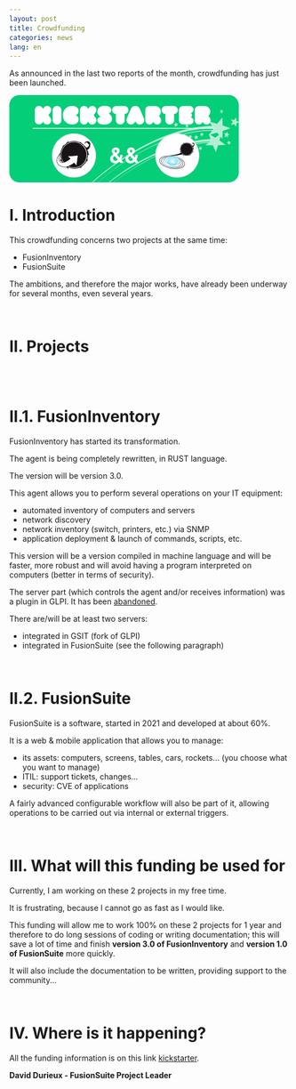 ```yaml
---
layout: post
title: Crowdfunding
categories: news
lang: en
---
```


As announced in the last two reports of the month, crowdfunding has just been launched.

<a href="https://www.kickstarter.com/projects/ddurieux/free-software-fusioninventory-30-andand-fusionsuite-10">
  <img src="/assets/img/kickstarter.png" width="413">
</a>


# I. Introduction

This crowdfunding concerns two projects at the same time:

* FusionInventory
* FusionSuite

The ambitions, and therefore the major works, have already been underway for several months, even several years.

<br/>

# II. Projects

<br>
<br>

# II.1. FusionInventory

FusionInventory has started its transformation.

The agent is being completely rewritten, in RUST language.

The version will be version 3.0.

This agent allows you to perform several operations on your IT equipment:

* automated inventory of computers and servers
* network discovery
* network inventory (switch, printers, etc.) via SNMP
* application deployment & launch of commands, scripts, etc.

This version will be a version compiled in machine language and will be faster, more robust and will avoid having a program interpreted on computers (better in terms of security).

The server part (which controls the agent and/or receives information) was a plugin in GLPI. It has been [abandoned](https://fusioninventory.org/news/2024/03/27/plugin-fusioninventory-gsit-glpi-support-status.html).

There are/will be at least two servers:

* integrated in GSIT (fork of GLPI)
* integrated in FusionSuite (see the following paragraph)

<br/>

# II.2. FusionSuite

FusionSuite is a software, started in 2021 and developed at about 60%.

It is a web & mobile application that allows you to manage:

* its assets: computers, screens, tables, cars, rockets... (you choose what you want to manage)
* ITIL: support tickets, changes...
* security: CVE of applications

A fairly advanced configurable workflow will also be part of it, allowing operations to be carried out via internal or external triggers.


<br/>


# III. What will this funding be used for

Currently, I am working on these 2 projects in my free time.

It is frustrating, because I cannot go as fast as I would like.

This funding will allow me to work 100% on these 2 projects for 1 year and therefore to do long sessions of coding or writing documentation; this will save a lot of time and finish **version 3.0 of FusionInventory** and **version 1.0 of FusionSuite** more quickly.

It will also include the documentation to be written, providing support to the community...

<br>

# IV. Where is it happening?

All the funding information is on this link [kickstarter](https://www.kickstarter.com/projects/ddurieux/free-software-fusioninventory-30-andand-fusionsuite-10).

**David Durieux - FusionSuite Project Leader**